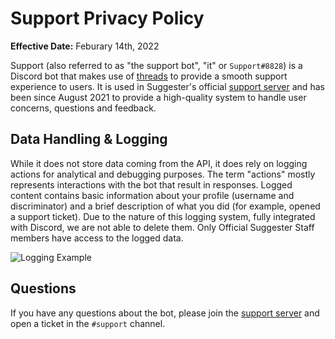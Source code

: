 # Support Privacy Policy
**Effective Date:** Feburary 14th, 2022

Support (also referred to as "the support bot", "it" or `Support#8828`) is a Discord bot that makes use of [threads](https://support.discord.com/hc/en-us/articles/4403205878423) to provide a smooth support experience to users. It is used in Suggester's official [support server](https://suggester.js.org/support) and has been since August 2021 to provide a high-quality system to handle user concerns, questions and feedback.

## Data Handling & Logging
While it does not store data coming from the API, it does rely on logging actions for analytical and debugging purposes. The term "actions" mostly represents interactions with the bot that result in responses. Logged content contains basic information about your profile (username and discriminator) and a brief description of what you did (for example, opened a support ticket). Due to the nature of this logging system, fully integrated with Discord, we are not able to delete them. Only Official Suggester Staff members have access to the logged data.

![Logging Example](https://cdn.discordapp.com/attachments/802590021575639111/947440412115755018/logging-example.png)

## Questions
If you have any questions about the bot, please join the [support server](https://suggester.js.org/support) and open a ticket in the `#support` channel.
